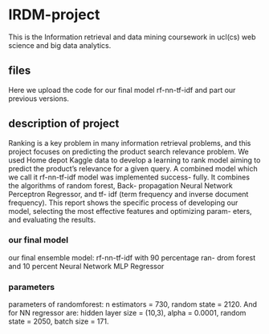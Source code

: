 # IRDM-project
This is the Information retrieval and data mining coursework in ucl(cs) web science and big data analytics.
## files
Here we upload the code for our final model rf-nn-tf-idf and part our previous versions.
## description of project
Ranking is a key problem in many information retrieval problems, and this project focuses on predicting the product search relevance problem. We used Home depot Kaggle data to develop a learning to rank model aiming to predict the product’s relevance for a given query. A combined model which we call it rf-nn-tf-idf model was implemented success- fully. It combines the algorithms of random forest, Back- propagation Neural Network Perceptron Regressor, and tf- idf (term frequency and inverse document frequency). This report shows the specific process of developing our model, selecting the most effective features and optimizing param- eters, and evaluating the results.
### our final model
our final ensemble model: rf-nn-tf-idf with 90 percentage ran- drom forest and 10 percent Neural Network MLP Regressor
### parameters
parameters of randomforest: n estimators = 730, random state = 2120. And for NN regressor are: hidden layer size = (10,3), alpha = 0.0001, random state = 2050, batch size = 171.

